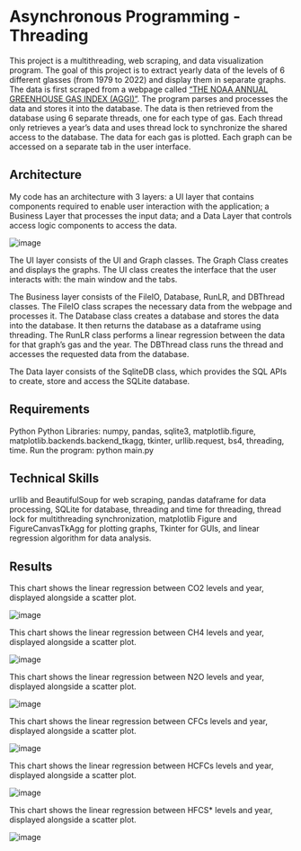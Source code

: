 # Asynchronous Programming - Threading

This project is a multithreading, web scraping, and data visualization program. The goal of this project is to extract yearly data of the levels of 6 different glasses (from 1979 to 2022) and display them in separate graphs. The data is first scraped from a webpage called [“THE NOAA ANNUAL GREENHOUSE GAS INDEX (AGGI)”](https://gml.noaa.gov/aggi/aggi.html). The program parses and processes the data and stores it into the database. The data is then retrieved from the database using 6 separate threads, one for each type of gas. Each thread only retrieves a year’s data and uses thread lock to synchronize the shared access to the database. The data for each gas is plotted. Each graph can be accessed on a separate tab in the user interface.

## Architecture

My code has an architecture with 3 layers: a UI layer that contains components required to enable user interaction with the application; a Business Layer that processes the input data; and a Data Layer that controls access logic components to access the data.

![image](https://github.com/carab9/asynchronous-programming-threading/blob/main/architecture.png?raw=true)


The UI layer consists of the UI and Graph classes. The Graph Class creates and displays the graphs. The UI class creates the interface that the user interacts with: the main window and the tabs.

The Business layer consists of the FileIO, Database, RunLR, and DBThread classes. The FileIO class scrapes the necessary data from the webpage and processes it. The Database class creates a database and stores the data into the database. It then returns the database as a dataframe using threading. The RunLR class performs a linear regression between the data for that graph’s gas and the year. The DBThread class runs the thread and accesses the requested data from the database.

The Data layer consists of the SqliteDB class, which provides the SQL APIs to create, store and access the SQLite database.

## Requirements

Python
Python Libraries: numpy, pandas, sqlite3, matplotlib.figure, matplotlib.backends.backend_tkagg, tkinter, urllib.request, bs4, threading, time.
Run the program: python main.py

## Technical Skills

urllib and BeautifulSoup for web scraping, pandas dataframe for data processing, SQLite for database, threading and time for threading, thread lock for multithreading synchronization, matplotlib Figure and FigureCanvasTkAgg for plotting graphs, Tkinter for GUIs, and linear regression algorithm for data analysis.

## Results

This chart shows the linear regression between CO2 levels and year, displayed alongside a scatter plot.

![image](https://github.com/carab9/asynchronous-programming-threading/blob/main/co2.png?raw=true)

This chart shows the linear regression between CH4 levels and year, displayed alongside a scatter plot.

![image](https://github.com/carab9/asynchronous-programming-threading/blob/main/ch4.png?raw=true)

This chart shows the linear regression between N2O levels and year, displayed alongside a scatter plot.

![image](https://github.com/carab9/asynchronous-programming-threading/blob/main/n2o.png?raw=true)

This chart shows the linear regression between CFCs levels and year, displayed alongside a scatter plot.

![image](https://github.com/carab9/asynchronous-programming-threading/blob/main/cfcs.png?raw=true)

This chart shows the linear regression between HCFCs levels and year, displayed alongside a scatter plot.

![image](https://github.com/carab9/asynchronous-programming-threading/blob/main/hcfcs.png?raw=true)

This chart shows the linear regression between HFCS* levels and year, displayed alongside a scatter plot.

![image](https://github.com/carab9/asynchronous-programming-threading/blob/main/hfcs.png?raw=true)

